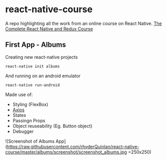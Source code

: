 # react-native-course
A repo highlighting all the work from an online course on React Native.
[The Complete React Native and Redux Course](https://www.udemy.com/the-complete-react-native-and-redux-course/)

## First App - Albums
Creating new react-native projects
```
react-native init albums
```
And running on an android emulator
```
react-native run-android
```

Made use of:
- Styling (FlexBox)
- [Axios](https://github.com/axios/axios)
- States
- Passingn Props
- Object reuseability (Eg. Button object)
- Debugger

![Screenshot of Albums App](https://raw.githubusercontent.com/rhyderQuinlan/react-native-course/master/albums/screenshot/screenshot_albums.jpg =250x250)

